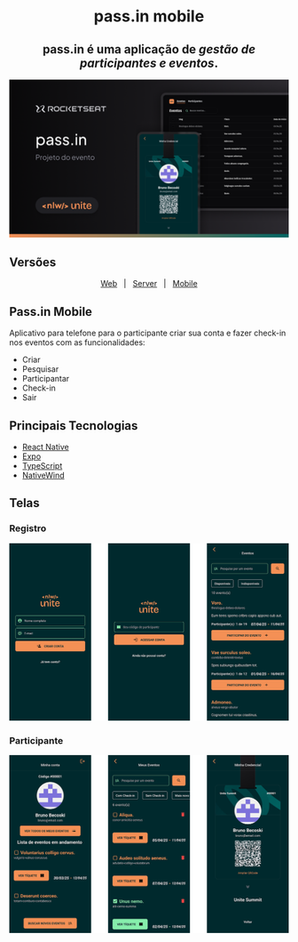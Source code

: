 <h1 align="center">pass.in mobile</h1>

<div align="center">
  <h2>pass.in é uma aplicação de <i>gestão de participantes e eventos</i>.</h2>
</div>

<img src=".github/cover.png" alt="pass.in" />

## Versões

<div align="center">
  <a href="https://github.com/BrunoBecoski/nlw-unite-pass-in-web">Web</a> 
  &nbsp; | &nbsp;
  <a href="https://github.com/BrunoBecoski/nlw-unite-pass-in-server">Server</a>
  &nbsp; | &nbsp;
  <a href="https://github.com/BrunoBecoski/nlw-unite-pass-in-mobile">Mobile</a>
</div>

## Pass.in Mobile
Aplicativo para telefone para o participante criar sua conta e fazer check-in nos eventos com as funcionalidades:
- Criar
- Pesquisar
- Participantar
- Check-in
- Sair

## Principais Tecnologias

- [React Native](https://reactnative.dev)
- [Expo](https://expo.dev)
- [TypeScript](https://www.typescriptlang.org)
- [NativeWind](https://www.nativewind.dev)

## Telas

  ### Registro
  <img src=".github/home.png" alt="Registro" />
  
  ### Participante
  <img src=".github/attendee.png" alt="Participante" />
